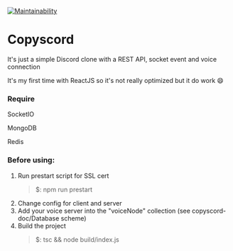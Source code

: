 [![Maintainability](https://api.codeclimate.com/v1/badges/992f7e984f1c04cc6bf8/maintainability)](https://codeclimate.com/github/cK0nrad/Copyscord/maintainability)
# Copyscord

It's just a simple Discord clone with a REST API, socket event and voice connection

It's my first time with ReactJS so it's not really optimized but it do work :smile:

### Require

SocketIO

MongoDB

Redis

### Before using:

1. Run prestart script for SSL cert
    > $: npm run prestart
2. Change config for client and server
3. Add your voice server into the "voiceNode" collection (see copyscord-doc/Database scheme)
4. Build the project 
    > $: tsc && node build/index.js
